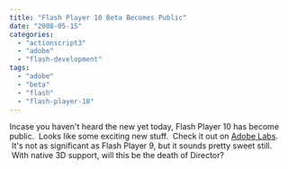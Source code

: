 ```yaml
---
title: "Flash Player 10 Beta Becomes Public"
date: "2008-05-15"
categories: 
  - "actionscript3"
  - "adobe"
  - "flash-development"
tags: 
  - "adobe"
  - "beta"
  - "flash"
  - "flash-player-10"
---
```


Incase you haven't heard the new yet today, Flash Player 10 has become public.  Looks like some exciting new stuff.  Check it out on [Adobe Labs](http://labs.adobe.com/technologies/flashplayer10/).  It's not as significant as Flash Player 9, but it sounds pretty sweet still.  With native 3D support, will this be the death of Director?
